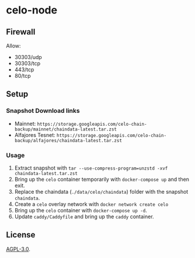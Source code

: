 # celo-node

## Firewall

Allow:

- 30303/udp
- 30303/tcp
- 443/tcp
- 80/tcp
 

## Setup

### Snapshot Download links

- Mainnet: `https://storage.googleapis.com/celo-chain-backup/mainnet/chaindata-latest.tar.zst`
- Alfajores Tesnet: `https://storage.googleapis.com/celo-chain-backup/alfajores/chaindata-latest.tar.zst`

### Usage

1. Extract snapshot with  `tar --use-compress-program=unzstd -xvf chaindata-latest.tar.zst`
2. Bring up the `celo` container temporarily with `docker-compose up` and then exit.
3. Replace the chaindata (`./data/celo/chaindata`) folder with the snapshot `chaindata`.
4. Create a `celo` overlay network with `docker network create celo`
5. Bring up the `celo` container with `docker-compose up -d`.
6. Update `caddy/Caddyfile` and bring up the `caddy` container.


## License

[AGPL-3.0](LICENSE).


